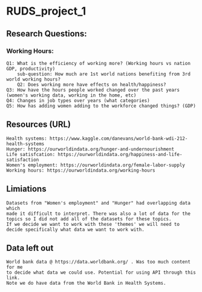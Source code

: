 # RUDS_project_1

## Research Questions:

###  Working Hours:
    Q1: What is the efficiency of working more? (Working hours vs nation GDP, productivity)
        sub-question: How much are 1st world nations benefiting from 3rd world working hours?  
		Q2: Does working more have effects on health/happiness?
    Q3: How have the hours people worked changed over the past years (women's working data, working in the home, etc)
    Q4: Changes in job types over years (what categories)
    Q5: How has adding women adding to the workforce changed things? (GDP)
## Resources (URL)
	Health systems: https://www.kaggle.com/danevans/world-bank-wdi-212-health-systems
	Hunger: https://ourworldindata.org/hunger-and-undernourishment
	Life satisfcation: https://ourworldindata.org/happiness-and-life-satisfaction
	Women's employment: https://ourworldindata.org/female-labor-supply
	Working hours: https://ourworldindata.org/working-hours
		
## Limiations
	Datasets from "Women's employment" and "Hunger" had overlapping data which 	
	made it difficult to interpret. There was also a lot of data for the 
	topics so I did not add all of the datasets for these topics. 
	If we decide we want to work with these 'themes' we will need to 
	decide specifically what data we want to work with. 
	
## Data left out
	World bank data @ https://data.worldbank.org/ . Was too much content for me 
	to decide what data we could use. Potential for using API through this link. 
	Note we do have data from the World Bank in Health Systems.
